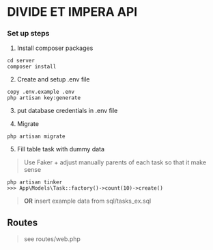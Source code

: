 # DIVIDE ET IMPERA API

### Set up steps

1. Install composer packages
```console
cd server
composer install
```

2. Create and setup .env file
   
```console
copy .env.example .env
php artisan key:generate
```
3. put database credentials in .env file

4. Migrate
```console
php artisan migrate
``` 
5. Fill table task with dummy data
> Use Faker + adjust manually parents of each task so that it make sense 
```console
php artisan tinker
>>> App\Models\Task::factory()->count(10)->create()
``` 
> **OR** insert example data from sql/tasks_ex.sql

## Routes
> see routes/web.php
